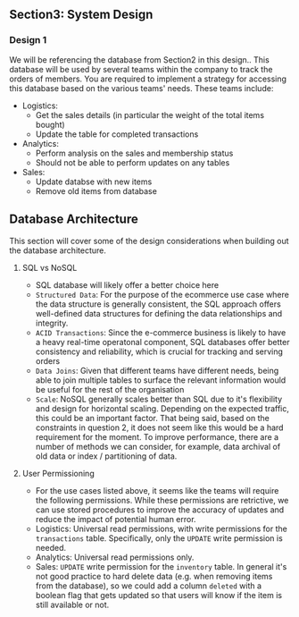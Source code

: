 ## Section3: System Design

### Design 1
We will be referencing the database from Section2 in this design.. This database will be used by several teams within the company to track the orders of members. You are required to implement a strategy for accessing this database based on the various teams' needs. These teams include:
- Logistics: 
    - Get the sales details (in particular the weight of the total items bought)
    - Update the table for completed transactions
- Analytics:
    - Perform analysis on the sales and membership status
    - Should not be able to perform updates on any tables
- Sales:
    - Update databse with new items
    - Remove old items from database

## Database Architecture
This section will cover some of the design considerations when building out the database architecture.

1. SQL vs NoSQL
    - SQL database will likely offer a better choice here
    - `Structured Data`: For the purpose of the ecommerce use case where the data structure is generally consistent, the SQL approach offers well-defined data structures for defining the data relationships and integrity.
    - `ACID Transactions`: Since the e-commerce business is likely to have a heavy real-time operatonal component, SQL databases offer better consistency and reliability, which is crucial for tracking and serving orders
    - `Data Joins`: Given that different teams have different needs, being able to join multiple tables to surface the relevant information would be useful for the rest of the organisation
    - `Scale`: NoSQL generally scales better than SQL due to it's flexibility and design for horizontal scaling. Depending on the expected traffic, this could be an important factor. That being said, based on the constraints in question 2, it does not seem like this would be a hard requirement for the moment. To improve performance, there are a number of methods we can consider, for example, data archival of old data or index / partitioning of data.

2. User Permissioning
    - For the use cases listed above, it seems like the teams will require the following permissions. While these permissions are retrictive, we can use stored procedures to improve the accuracy of updates and reduce the impact of potential human error.
    - Logistics: Universal read permissions, with write permissions for the `transactions` table. Specifically, only the `UPDATE` write permission is needed.
    - Analytics: Universal read permissions only.
    - Sales: `UPDATE` write permission for the `inventory` table. In general it's not good practice to hard delete data (e.g. when removing items from the database), so we could add a column `deleted` with a boolean flag that gets updated so that users will know if the item is still available or not.